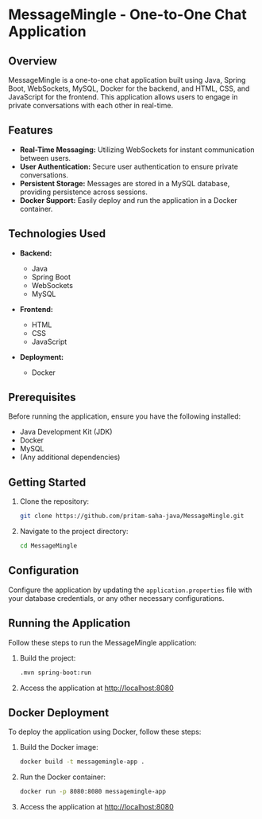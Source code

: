 # MessageMingle - One-to-One Chat Application

## Overview

MessageMingle is a one-to-one chat application built using Java, Spring Boot, WebSockets, MySQL, Docker for the backend, and HTML, CSS, and JavaScript for the frontend. This application allows users to engage in private conversations with each other in real-time.

## Features

- **Real-Time Messaging:** Utilizing WebSockets for instant communication between users.
- **User Authentication:** Secure user authentication to ensure private conversations.
- **Persistent Storage:** Messages are stored in a MySQL database, providing persistence across sessions.
- **Docker Support:** Easily deploy and run the application in a Docker container.

## Technologies Used

- **Backend:**
  - Java
  - Spring Boot
  - WebSockets
  - MySQL

- **Frontend:**
  - HTML
  - CSS
  - JavaScript

- **Deployment:**
  - Docker

## Prerequisites

Before running the application, ensure you have the following installed:

- Java Development Kit (JDK)
- Docker
- MySQL
- (Any additional dependencies)

## Getting Started

1. Clone the repository:

   ```bash
   git clone https://github.com/pritam-saha-java/MessageMingle.git
   ```

2. Navigate to the project directory:

   ```bash
   cd MessageMingle
   ```

## Configuration

Configure the application by updating the `application.properties` file with your database credentials, or any other necessary configurations.

## Running the Application

Follow these steps to run the MessageMingle application:

1. Build the project:

   ```bash
   .mvn spring-boot:run
   ```

2. Access the application at [http://localhost:8080](http://localhost:8080)

## Docker Deployment

To deploy the application using Docker, follow these steps:

1. Build the Docker image:

   ```bash
   docker build -t messagemingle-app .
   ```

2. Run the Docker container:

   ```bash
   docker run -p 8080:8080 messagemingle-app
   ```

3. Access the application at [http://localhost:8080](http://localhost:8080)
